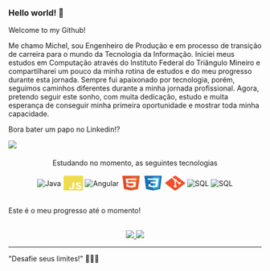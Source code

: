### Hello world! 👋

Welcome to my Github!

Me chamo Michel, sou Engenheiro de Produção e em processo de transição de carreira para o mundo da Tecnologia da Informação. Iniciei meus estudos em Computação através do Instituto Federal do Triângulo Mineiro e compartilharei um pouco da minha rotina de estudos e do meu progresso durante esta jornada.
Sempre fui apaixonado por tecnologia, porém, seguimos caminhos diferentes durante a minha jornada profissional. Agora, pretendo seguir este sonho, com muita dedicação, estudo e muita esperança de conseguir minha primeira oportunidade e mostrar toda minha capacidade.

Bora bater um papo no Linkedin!?
<div align="left" valign="top">
<a href="https://www.linkedin.com/in/michelabs" target="_blank"><img src="https://img.shields.io/badge/-LinkedIn-%230077B5?style=for-the-badge&logo=linkedin&logoColor=white" target="_blank"></a>   
</div>

<div align="center" valign="top"><br>
  Estudando no momento, as seguintes tecnologias<br>
  <br>
  <img align="center" alt="Java" height="30" width="40"src="https://cdn.jsdelivr.net/gh/devicons/devicon/icons/java/java-original.svg">
  <img align="center" alt="Js" height="30" width="40" src="https://raw.githubusercontent.com/devicons/devicon/master/icons/javascript/javascript-plain.svg">
  <img align="center" alt="Angular" height="40" width="40" src="https://user-images.githubusercontent.com/76872352/180283722-c6d980c9-e5ea-4be6-b004-10fa3331f484.png">
  <img align="center" alt="HTML" height="30" width="40" src="https://raw.githubusercontent.com/devicons/devicon/master/icons/html5/html5-original.svg">
  <img align="center" alt="CSS" height="30" width="40" src="https://raw.githubusercontent.com/devicons/devicon/master/icons/css3/css3-original.svg">
  <img align="center" alt="GIT" height="30" width="40" src="https://raw.githubusercontent.com/devicons/devicon/master/icons/git/git-original.svg">
  <img align="center" alt="SQL" height="30" width="40" src="https://user-images.githubusercontent.com/76872352/179828010-75fc9ea5-984b-4d2d-bd14-52feddaccdc3.png">       <img align="center" alt="SQL" height="37,5" width="37,5" src="https://user-images.githubusercontent.com/76872352/185128858-ba6bb217-a8d4-4034-9927-7363b8e5dc6f.png">   


</div><br>

  Este é o meu progresso até o momento!
<div align="center" valign="top"><br>
<a href="https://github.com/michelabs">
<img height="180em" src="https://github-readme-stats.vercel.app/api/top-langs/?username=michelabs&layout=compact&langs_count=7&theme=dracula"/>
<img height="180em" src="https://github-readme-stats.vercel.app/api?username=michelabs&show_icons=true&theme=dracula&include_all_commits=true&count_private=true"/>
</div></a>

  ---------------------------------

"Desafie seus limites!"
🚀🚀🚀
